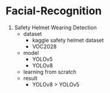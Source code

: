 # Facial-Recognition
1. Safety Helmet Wearing Detection
   - dataset
     - kaggle safety helmet dataset
     - VOC2028
   - model
     - YOLOv5
     - YOLOv8
   - learning from scratch
   - result
     - YOLOv8 > YOLOv5
